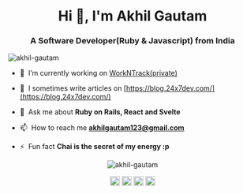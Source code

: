 <h1 align="center">Hi 👋, I'm Akhil Gautam</h1>
<h3 align="center">A Software Developer(Ruby & Javascript) from India</h3>
<p align="left"> <img src="https://komarev.com/ghpvc/?username=akhil-gautam" alt="akhil-gautam" /> </p>

- 🔭 &nbsp;I’m currently working on [WorkNTrack(private)](https://github.com/WorkNTrack/api_app)

- 📝 &nbsp;I sometimes write articles on [https://blog.24x7dev.com/](https://blog.24x7dev.com/)

- 💬 &nbsp;Ask me about **Ruby on Rails, React and Svelte**

- 📫 &nbsp;How to reach me **akhilgautam123@gmail.com**

- ⚡ &nbsp;Fun fact **Chai is the secret of my energy :p**

<p align="center"> <img src="https://github-readme-stats.vercel.app/api?username=akhil-gautam&show_icons=true" alt="akhil-gautam" /> </p>

<p align="center">
<a href="https://dev.to/akhilgautam" target="blank"><img align="center" src="https://cdn.jsdelivr.net/npm/simple-icons@3.0.1/icons/dev-dot-to.svg" alt="akhilgautam" height="20" width="20" /></a>
<a href="https://linkedin.com/in/akhil-gautam" target="blank"><img align="center" src="https://cdn.jsdelivr.net/npm/simple-icons@3.0.1/icons/linkedin.svg" alt="akhil-gautam" height="20" width="20" /></a>
<a href="https://stackoverflow.com/8063484" target="blank"><img align="center" src="https://cdn.jsdelivr.net/npm/simple-icons@3.0.1/icons/stackoverflow.svg" alt="8063484" height="20" width="20" /></a>
<a href="https://medium.com/@akhilgautam" target="blank"><img align="center" src="https://cdn.jsdelivr.net/npm/simple-icons@3.0.1/icons/medium.svg" alt="@akhilgautam" height="20" width="20" /></a>
</p>

